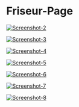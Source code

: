 # Friseur-Page

<a href='https://postimg.cc/PPDs02GM' target='_blank'><img src='https://i.postimg.cc/hPyDz5pN/Screenshot-2.jpg' border='0' alt='Screenshot-2'/></a>

<a href='https://postimg.cc/9wd3wQYn' target='_blank'><img src='https://i.postimg.cc/d3XJX7kw/Screenshot-3.jpg' border='0' alt='Screenshot-3'/></a>

<a href='https://postimg.cc/cr5qK2RZ' target='_blank'><img src='https://i.postimg.cc/3x33qHWy/Screenshot-4.jpg' border='0' alt='Screenshot-4'/></a>

<a href='https://postimg.cc/r0gnBRgc' target='_blank'><img src='https://i.postimg.cc/4yRDhz9K/Screenshot-5.jpg' border='0' alt='Screenshot-5'/></a>

<a href='https://postimg.cc/NKw6xf7x' target='_blank'><img src='https://i.postimg.cc/kg2Tq22L/Screenshot-6.jpg' border='0' alt='Screenshot-6'/></a>

<a href='https://postimg.cc/rK9mvV2j' target='_blank'><img src='https://i.postimg.cc/Qx2TKC62/Screenshot-7.jpg' border='0' alt='Screenshot-7'/></a>

<a href='https://postimg.cc/v4c49JCv' target='_blank'><img src='https://i.postimg.cc/QdqcLsbv/Screenshot-8.jpg' border='0' alt='Screenshot-8'/></a>
